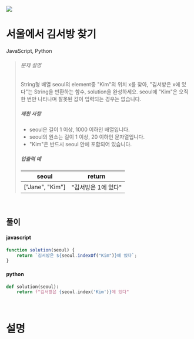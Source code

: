 ![](/img/programmers.png)

# 서울에서 김서방 찾기

JavaScript, Python

>###### 문제 설명
>
>String형 배열 seoul의 element중 "Kim"의 위치 x를 찾아, "김서방은 x에 있다"는 String을 반환하는 함수, solution을 완성하세요. seoul에 "Kim"은 오직 한 번만 나타나며 잘못된 값이 입력되는 경우는 없습니다.
>
>##### 제한 사항
>
>-   seoul은 길이 1 이상, 1000 이하인 배열입니다.
>-   seoul의 원소는 길이 1 이상, 20 이하인 문자열입니다.
>-   "Kim"은 반드시 seoul 안에 포함되어 있습니다.
>
>##### 입출력 예
>
>| seoul | return |
>| --- | --- |
>| ["Jane", "Kim"] | "김서방은 1에 있다" |

<br/>

## 풀이

#### javascript
```javascript
function solution(seoul) {
    return `김서방은 ${seoul.indexOf("Kim")}에 있다`;
}
```  
#### python
```python
def solution(seoul):
    return f"김서방은 {seoul.index('Kim')}에 있다"
```

<br/>

# 설명